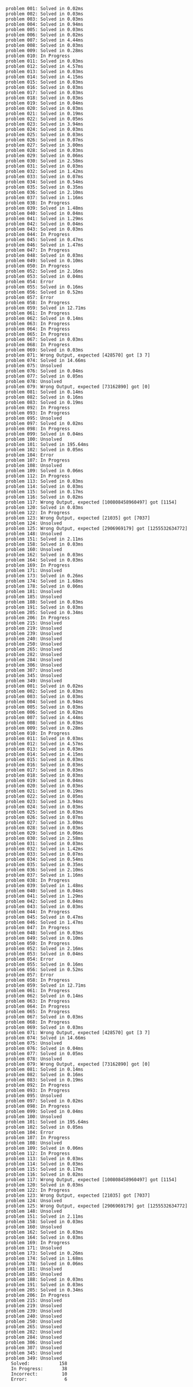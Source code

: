     problem 001: Solved in 0.02ms
    problem 002: Solved in 0.03ms
    problem 003: Solved in 0.03ms
    problem 004: Solved in 0.94ms
    problem 005: Solved in 0.03ms
    problem 006: Solved in 0.02ms
    problem 007: Solved in 4.44ms
    problem 008: Solved in 0.03ms
    problem 009: Solved in 0.28ms
    problem 010: In Progress
    problem 011: Solved in 0.03ms
    problem 012: Solved in 4.57ms
    problem 013: Solved in 0.03ms
    problem 014: Solved in 4.15ms
    problem 015: Solved in 0.03ms
    problem 016: Solved in 0.03ms
    problem 017: Solved in 0.03ms
    problem 018: Solved in 0.03ms
    problem 019: Solved in 0.04ms
    problem 020: Solved in 0.03ms
    problem 021: Solved in 0.19ms
    problem 022: Solved in 0.05ms
    problem 023: Solved in 3.94ms
    problem 024: Solved in 0.03ms
    problem 025: Solved in 0.03ms
    problem 026: Solved in 0.07ms
    problem 027: Solved in 3.00ms
    problem 028: Solved in 0.03ms
    problem 029: Solved in 0.06ms
    problem 030: Solved in 2.58ms
    problem 031: Solved in 0.03ms
    problem 032: Solved in 1.42ms
    problem 033: Solved in 0.07ms
    problem 034: Solved in 0.54ms
    problem 035: Solved in 0.35ms
    problem 036: Solved in 2.10ms
    problem 037: Solved in 1.16ms
    problem 038: In Progress
    problem 039: Solved in 1.48ms
    problem 040: Solved in 0.04ms
    problem 041: Solved in 1.29ms
    problem 042: Solved in 0.04ms
    problem 043: Solved in 0.03ms
    problem 044: In Progress
    problem 045: Solved in 0.47ms
    problem 046: Solved in 1.47ms
    problem 047: In Progress
    problem 048: Solved in 0.03ms
    problem 049: Solved in 0.10ms
    problem 050: In Progress
    problem 052: Solved in 2.16ms
    problem 053: Solved in 0.04ms
    problem 054: Error
    problem 055: Solved in 0.16ms
    problem 056: Solved in 0.52ms
    problem 057: Error
    problem 058: In Progress
    problem 059: Solved in 12.71ms
    problem 061: In Progress
    problem 062: Solved in 0.14ms
    problem 063: In Progress
    problem 064: In Progress
    problem 065: In Progress
    problem 067: Solved in 0.03ms
    problem 068: In Progress
    problem 069: Solved in 0.03ms
    problem 071: Wrong Output, expected [428570] got [3 7]
    problem 074: Solved in 14.66ms
    problem 075: Unsolved
    problem 076: Solved in 0.04ms
    problem 077: Solved in 0.05ms
    problem 078: Unsolved
    problem 079: Wrong Output, expected [73162890] got [0]
    problem 081: Solved in 0.14ms
    problem 082: Solved in 0.16ms
    problem 083: Solved in 0.19ms
    problem 092: In Progress
    problem 093: In Progress
    problem 095: Unsolved
    problem 097: Solved in 0.02ms
    problem 098: In Progress
    problem 099: Solved in 0.04ms
    problem 100: Unsolved
    problem 101: Solved in 195.64ms
    problem 102: Solved in 0.05ms
    problem 104: Error
    problem 107: In Progress
    problem 108: Unsolved
    problem 109: Solved in 0.06ms
    problem 112: In Progress
    problem 113: Solved in 0.03ms
    problem 114: Solved in 0.03ms
    problem 115: Solved in 0.17ms
    problem 116: Solved in 0.02ms
    problem 117: Wrong Output, expected [100808458960497] got [1154]
    problem 120: Solved in 0.03ms
    problem 122: In Progress
    problem 123: Wrong Output, expected [21035] got [7037]
    problem 124: Unsolved
    problem 125: Wrong Output, expected [2906969179] got [1255532634772]
    problem 148: Unsolved
    problem 151: Solved in 2.11ms
    problem 158: Solved in 0.03ms
    problem 160: Unsolved
    problem 162: Solved in 0.03ms
    problem 164: Solved in 0.03ms
    problem 169: In Progress
    problem 171: Unsolved
    problem 173: Solved in 0.26ms
    problem 174: Solved in 1.68ms
    problem 178: Solved in 0.06ms
    problem 181: Unsolved
    problem 185: Unsolved
    problem 188: Solved in 0.03ms
    problem 191: Solved in 0.03ms
    problem 205: Solved in 0.34ms
    problem 206: In Progress
    problem 215: Unsolved
    problem 219: Unsolved
    problem 239: Unsolved
    problem 240: Unsolved
    problem 250: Unsolved
    problem 265: Unsolved
    problem 282: Unsolved
    problem 284: Unsolved
    problem 306: Unsolved
    problem 307: Unsolved
    problem 345: Unsolved
    problem 349: Unsolved
    problem 001: Solved in 0.02ms
    problem 002: Solved in 0.03ms
    problem 003: Solved in 0.03ms
    problem 004: Solved in 0.94ms
    problem 005: Solved in 0.03ms
    problem 006: Solved in 0.02ms
    problem 007: Solved in 4.44ms
    problem 008: Solved in 0.03ms
    problem 009: Solved in 0.28ms
    problem 010: In Progress
    problem 011: Solved in 0.03ms
    problem 012: Solved in 4.57ms
    problem 013: Solved in 0.03ms
    problem 014: Solved in 4.15ms
    problem 015: Solved in 0.03ms
    problem 016: Solved in 0.03ms
    problem 017: Solved in 0.03ms
    problem 018: Solved in 0.03ms
    problem 019: Solved in 0.04ms
    problem 020: Solved in 0.03ms
    problem 021: Solved in 0.19ms
    problem 022: Solved in 0.05ms
    problem 023: Solved in 3.94ms
    problem 024: Solved in 0.03ms
    problem 025: Solved in 0.03ms
    problem 026: Solved in 0.07ms
    problem 027: Solved in 3.00ms
    problem 028: Solved in 0.03ms
    problem 029: Solved in 0.06ms
    problem 030: Solved in 2.58ms
    problem 031: Solved in 0.03ms
    problem 032: Solved in 1.42ms
    problem 033: Solved in 0.07ms
    problem 034: Solved in 0.54ms
    problem 035: Solved in 0.35ms
    problem 036: Solved in 2.10ms
    problem 037: Solved in 1.16ms
    problem 038: In Progress
    problem 039: Solved in 1.48ms
    problem 040: Solved in 0.04ms
    problem 041: Solved in 1.29ms
    problem 042: Solved in 0.04ms
    problem 043: Solved in 0.03ms
    problem 044: In Progress
    problem 045: Solved in 0.47ms
    problem 046: Solved in 1.47ms
    problem 047: In Progress
    problem 048: Solved in 0.03ms
    problem 049: Solved in 0.10ms
    problem 050: In Progress
    problem 052: Solved in 2.16ms
    problem 053: Solved in 0.04ms
    problem 054: Error
    problem 055: Solved in 0.16ms
    problem 056: Solved in 0.52ms
    problem 057: Error
    problem 058: In Progress
    problem 059: Solved in 12.71ms
    problem 061: In Progress
    problem 062: Solved in 0.14ms
    problem 063: In Progress
    problem 064: In Progress
    problem 065: In Progress
    problem 067: Solved in 0.03ms
    problem 068: In Progress
    problem 069: Solved in 0.03ms
    problem 071: Wrong Output, expected [428570] got [3 7]
    problem 074: Solved in 14.66ms
    problem 075: Unsolved
    problem 076: Solved in 0.04ms
    problem 077: Solved in 0.05ms
    problem 078: Unsolved
    problem 079: Wrong Output, expected [73162890] got [0]
    problem 081: Solved in 0.14ms
    problem 082: Solved in 0.16ms
    problem 083: Solved in 0.19ms
    problem 092: In Progress
    problem 093: In Progress
    problem 095: Unsolved
    problem 097: Solved in 0.02ms
    problem 098: In Progress
    problem 099: Solved in 0.04ms
    problem 100: Unsolved
    problem 101: Solved in 195.64ms
    problem 102: Solved in 0.05ms
    problem 104: Error
    problem 107: In Progress
    problem 108: Unsolved
    problem 109: Solved in 0.06ms
    problem 112: In Progress
    problem 113: Solved in 0.03ms
    problem 114: Solved in 0.03ms
    problem 115: Solved in 0.17ms
    problem 116: Solved in 0.02ms
    problem 117: Wrong Output, expected [100808458960497] got [1154]
    problem 120: Solved in 0.03ms
    problem 122: In Progress
    problem 123: Wrong Output, expected [21035] got [7037]
    problem 124: Unsolved
    problem 125: Wrong Output, expected [2906969179] got [1255532634772]
    problem 148: Unsolved
    problem 151: Solved in 2.11ms
    problem 158: Solved in 0.03ms
    problem 160: Unsolved
    problem 162: Solved in 0.03ms
    problem 164: Solved in 0.03ms
    problem 169: In Progress
    problem 171: Unsolved
    problem 173: Solved in 0.26ms
    problem 174: Solved in 1.68ms
    problem 178: Solved in 0.06ms
    problem 181: Unsolved
    problem 185: Unsolved
    problem 188: Solved in 0.03ms
    problem 191: Solved in 0.03ms
    problem 205: Solved in 0.34ms
    problem 206: In Progress
    problem 215: Unsolved
    problem 219: Unsolved
    problem 239: Unsolved
    problem 240: Unsolved
    problem 250: Unsolved
    problem 265: Unsolved
    problem 282: Unsolved
    problem 284: Unsolved
    problem 306: Unsolved
    problem 307: Unsolved
    problem 345: Unsolved
    problem 349: Unsolved
      Solved:           158
      In Progress:       38
      Incorrect:         10
      Error:              6
